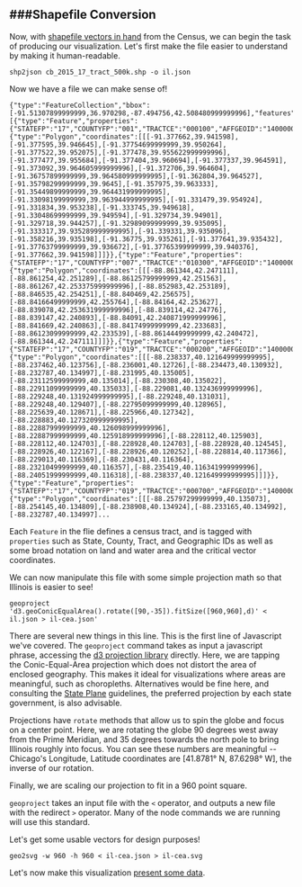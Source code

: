 ###Shapefile Conversion
-----

Now, with [shapefile vectors in hand](shapefiles.md) from the Census, we can begin the task of producing our visualization. Let's first make the file easier to understand by making it human-readable.

```
shp2json cb_2015_17_tract_500k.shp -o il.json
```

Now we have a file we can make sense of!

```
{"type":"FeatureCollection","bbox":[-91.51307899999999,36.970298,-87.494756,42.508480999999996],"features":[{"type":"Feature","properties":{"STATEFP":"17","COUNTYFP":"001","TRACTCE":"000100","AFFGEOID":"1400000US17001000100","GEOID":"17001000100","NAME":"1","LSAD":"CT","ALAND":12937184,"AWATER":22042},"geometry":{"type":"Polygon","coordinates":[[[-91.377662,39.941598],[-91.377595,39.946645],[-91.37754699999999,39.950264],[-91.377522,39.952075],[-91.377478,39.955622999999996],[-91.377477,39.955684],[-91.377404,39.960694],[-91.377337,39.964591],[-91.373092,39.964605999999996],[-91.372706,39.964604],[-91.36757899999999,39.964580999999995],[-91.362804,39.964527],[-91.35798299999999,39.9645],[-91.357975,39.963333],[-91.35449899999999,39.964431999999995],[-91.33098199999999,39.963944999999995],[-91.331479,39.954924],[-91.331834,39.953238],[-91.333745,39.949618],[-91.33048699999999,39.949594],[-91.329734,39.94901],[-91.329718,39.944257],[-91.32989099999999,39.935095],[-91.333317,39.935289999999995],[-91.339331,39.935096],[-91.358216,39.935198],[-91.36775,39.935261],[-91.377641,39.935432],[-91.37763799999999,39.936672],[-91.37765399999999,39.940376],[-91.377662,39.941598]]]}},{"type":"Feature","properties":{"STATEFP":"17","COUNTYFP":"007","TRACTCE":"010300","AFFGEOID":"1400000US17007010300","GEOID":"17007010300","NAME":"103","LSAD":"CT","ALAND":3938550,"AWATER":864},"geometry":{"type":"Polygon","coordinates":[[[-88.861344,42.247111],[-88.861254,42.251289],[-88.86125799999999,42.251563],[-88.861267,42.253375999999996],[-88.852983,42.253189],[-88.846535,42.254251],[-88.840469,42.256575],[-88.84166499999999,42.255764],[-88.84164,42.253627],[-88.839078,42.253631999999996],[-88.839114,42.24776],[-88.839147,42.240893],[-88.84091,42.240871999999996],[-88.841669,42.240863],[-88.84174999999999,42.233683],[-88.86123099999999,42.233539],[-88.86144499999999,42.240472],[-88.861344,42.247111]]]}},{"type":"Feature","properties":{"STATEFP":"17","COUNTYFP":"019","TRACTCE":"000200","AFFGEOID":"1400000US17019000200","GEOID":"17019000200","NAME":"2","LSAD":"CT","ALAND":1415371,"AWATER":0},"geometry":{"type":"Polygon","coordinates":[[[-88.238337,40.121649999999995],[-88.237462,40.123756],[-88.236001,40.12726],[-88.234473,40.130932],[-88.232787,40.134997],[-88.231995,40.135005],[-88.23112599999999,40.135014],[-88.230308,40.135022],[-88.22911099999999,40.135033],[-88.229081,40.132436999999996],[-88.229248,40.131924999999995],[-88.229248,40.131031],[-88.229248,40.129407],[-88.22795099999999,40.128965],[-88.225639,40.128671],[-88.225966,40.127342],[-88.228883,40.127320999999995],[-88.22887999999999,40.126098999999996],[-88.22887999999999,40.125918999999996],[-88.228112,40.125903],[-88.228112,40.124703],[-88.228928,40.124703],[-88.228928,40.124545],[-88.228926,40.122167],[-88.228926,40.120252],[-88.228814,40.117366],[-88.229013,40.116369],[-88.230431,40.116364],[-88.23210499999999,40.116357],[-88.235419,40.116341999999996],[-88.24051999999999,40.116318],[-88.238337,40.121649999999995]]]}},{"type":"Feature","properties":{"STATEFP":"17","COUNTYFP":"019","TRACTCE":"000700","AFFGEOID":"1400000US17019000700","GEOID":"17019000700","NAME":"7","LSAD":"CT","ALAND":2574576,"AWATER":65},"geometry":{"type":"Polygon","coordinates":[[[-88.25797299999999,40.135073],[-88.254145,40.134809],[-88.238908,40.134924],[-88.233165,40.134992],[-88.232787,40.134997]...
```

Each `Feature` in the flie defines a census tract, and is tagged with `properties` such as State, County, Tract, and Geographic IDs as well as some broad notation on land and water area and the critical vector coordinates.

We can now manipulate this file with some simple projection math so that Illinois is easier to see! 

```
geoproject 'd3.geoConicEqualArea().rotate([90,-35]).fitSize([960,960],d)' < il.json > il-cea.json'
```

There are several new things in this line. This is the first line of Javascript we've covered. The `geoproject` command takes as input a javascript phrase, accessing the [d3 projection library](https://github.com/d3/d3-geo/blob/master/README.md#projections) directly.  Here, we are tapping the Conic-Equal-Area projection which does not distort the area of enclosed geography. This makes it ideal for visualizations where areas are meaningful, such as choropleths. Alternatives would be fine here, and consulting the [State Plane](https://github.com/veltman/d3-stateplane) guidelines, the preferred projection by each state government, is also advisable.

Projections have `rotate` methods that allow us to spin the globe and focus on a center point. Here, we are rotating the globe 90 degrees west away from the Prime Meridian, and 35 degrees towards the north pole to bring Illinois roughly into focus. You can see these numbers are meaningful -- Chicago's Longitude, Latitude coordinates are [41.8781° N, 87.6298° W], the inverse of our rotation.

Finally, we are scaling our projection to fit in a 960 point square. 

`geoproject` takes an input file with the `<` operator, and outputs a new file with the redirect `>` operator. Many of the node commands we are running will use this standard.

Let's get some usable vectors for design purposes!

```
geo2svg -w 960 -h 960 < il-cea.json > il-cea.svg
```

Let's now make this visualization [present some data](data-source.md).
